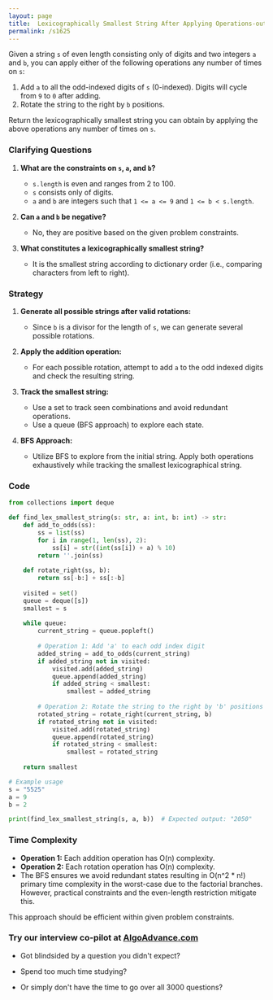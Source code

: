 ```yaml
---
layout: page
title:  Lexicographically Smallest String After Applying Operations-out
permalink: /s1625
---
```


Given a string `s` of even length consisting only of digits and two integers `a` and `b`, you can apply either of the following operations any number of times on `s`:

1. Add `a` to all the odd-indexed digits of `s` (0-indexed). Digits will cycle from `9` to `0` after adding.
2. Rotate the string to the right by `b` positions.

Return the lexicographically smallest string you can obtain by applying the above operations any number of times on `s`.

### Clarifying Questions

1. **What are the constraints on `s`, `a`, and `b`?**
   * `s.length` is even and ranges from 2 to 100.
   * `s` consists only of digits.
   * `a` and `b` are integers such that `1 <= a <= 9` and `1 <= b < s.length`.

2. **Can `a` and `b` be negative?**
   * No, they are positive based on the given problem constraints.

3. **What constitutes a lexicographically smallest string?**
   * It is the smallest string according to dictionary order (i.e., comparing characters from left to right).

### Strategy

1. **Generate all possible strings after valid rotations:**
   - Since `b` is a divisor for the length of `s`, we can generate several possible rotations.
   
2. **Apply the addition operation:**
   - For each possible rotation, attempt to add `a` to the odd indexed digits and check the resulting string.
   
3. **Track the smallest string:**
   - Use a set to track seen combinations and avoid redundant operations.
   - Use a queue (BFS approach) to explore each state.

4. **BFS Approach:**
   - Utilize BFS to explore from the initial string. Apply both operations exhaustively while tracking the smallest lexicographical string.

### Code

```python
from collections import deque

def find_lex_smallest_string(s: str, a: int, b: int) -> str:
    def add_to_odds(ss):
        ss = list(ss)
        for i in range(1, len(ss), 2):
            ss[i] = str((int(ss[i]) + a) % 10)
        return ''.join(ss)
    
    def rotate_right(ss, b):
        return ss[-b:] + ss[:-b]
    
    visited = set()
    queue = deque([s])
    smallest = s
    
    while queue:
        current_string = queue.popleft()
        
        # Operation 1: Add 'a' to each odd index digit
        added_string = add_to_odds(current_string)
        if added_string not in visited:
            visited.add(added_string)
            queue.append(added_string)
            if added_string < smallest:
                smallest = added_string
        
        # Operation 2: Rotate the string to the right by 'b' positions
        rotated_string = rotate_right(current_string, b)
        if rotated_string not in visited:
            visited.add(rotated_string)
            queue.append(rotated_string)
            if rotated_string < smallest:
                smallest = rotated_string
            
    return smallest

# Example usage
s = "5525"
a = 9
b = 2

print(find_lex_smallest_string(s, a, b))  # Expected output: "2050"
```

### Time Complexity
- **Operation 1:** Each addition operation has O(n) complexity.
- **Operation 2:** Each rotation operation has O(n) complexity.
- The BFS ensures we avoid redundant states resulting in O(n^2 * n!) primary time complexity in the worst-case due to the factorial branches. However, practical constraints and the even-length restriction mitigate this.

This approach should be efficient within given problem constraints.


### Try our interview co-pilot at [AlgoAdvance.com](https://algoAdvance.com)

- Got blindsided by a question you didn't expect?

- Spend too much time studying?

- Or simply don't have the time to go over all 3000 questions?

